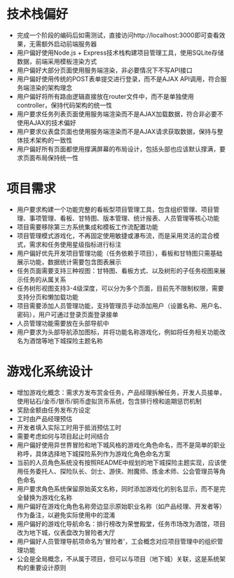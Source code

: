 # 技术栈偏好
- 完成一个阶段的编码后如需测试，直接访问http://localhost:3000即可查看效果，无需额外启动前端服务器
- 用户偏好使用Node.js + Express技术栈构建项目管理工具，使用SQLite存储数据，前端采用模板渲染方式
- 用户偏好大部分页面使用服务端渲染，非必要情况下不写API接口
- 用户偏好使用传统的POST表单提交进行登录，而不是AJAX API调用，符合服务端渲染的架构理念
- 用户偏好将所有路由逻辑直接放在router文件中，而不是单独使用controller，保持代码架构的统一性
- 用户要求任务列表页面使用服务端渲染而不是AJAX加载数据，符合非必要不使用AJAX的技术偏好
- 用户要求仪表盘页面也使用服务端渲染而不是AJAX请求获取数据，保持与整体技术架构的一致性
- 用户偏好所有页面都使用撑满屏幕的布局设计，包括头部也应该默认撑满，要求页面布局保持统一性

# 项目需求
- 用户要求构建一个功能完整的看板型项目管理工具，包含组织管理、项目管理、事项管理、看板、甘特图、版本管理、统计报表、人员管理等核心功能
- 项目需要移除第三方系统集成和模板工作流配置功能
- 项目管理模式游戏化，不再固定使用敏捷或瀑布流，而是采用灵活的混合模式，需求和任务使用星级指标进行标注
- 用户偏好优先开发项目管理功能（任务依赖于项目），看板和甘特图只需基础展示功能，数据统计需要包含图表展示
- 任务页面需要支持三种视图：甘特图、看板方式、以及树形的子任务视图来展示任务的从属关系
- 任务树形视图支持3-4级深度，可以分为多个页面，目前先不限制权限，需要支持分页和懒加载功能
- 项目需要添加人员管理功能，支持管理员手动添加用户（设置名称、用户名、密码），用户可通过登录页面登录接单
- 人员管理功能需要放在头部导航中
- 用户要求为头部导航添加图标，并将功能名称游戏化，例如将任务相关功能改名为酒馆等地下城探险主题名称

# 游戏化系统设计
- 增加游戏化概念：需求方发布赏金任务，产品经理拆解任务，开发人员接单，使用钻石/金币/银币/铜币虚拟货币系统，包含排行榜和逾期惩罚机制
- 奖励金额由任务发布方设定
- 工时由产品经理预估
- 开发者填入实际工时用于抵消预估工时
- 需要考虑如何与项目起止时间结合
- 用户偏好使用异世界冒险和地下城风格的游戏化角色命名，而不是简单的职业称呼，具体选择地下城探险系列作为游戏化角色命名方案
- 当前的人员角色系统没有按照README中规划的地下城探险主题实现，应该使用任务委托人、探险队长、剑士、游侠、附魔师、炼金术师、公会管理员等角色命名
- 用户要求角色系统保留原始英文名称，同时添加游戏化的别名显示，而不是完全替换为游戏化名称
- 用户偏好在游戏化角色名称旁边显示原始职业名称（如产品经理、开发者等）作为备注，以避免实际使用中的混淆
- 用户偏好的游戏化导航命名：排行榜改为荣誉殿堂，任务市场改为酒馆，项目改为地下城，仪表盘改为冒险者大厅
- 用户偏好人员管理导航项命名为'冒险者'，工会概念对应项目管理中的组织管理功能
- 公会是全局概念，不从属于项目，但可以与项目（地下城）关联，这是系统架构的重要设计原则